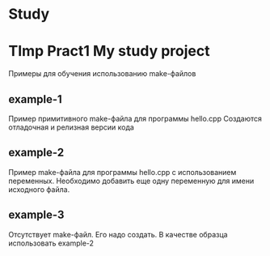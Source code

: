 # Study
TImp Pract1
My study project
=====================

Примеры для обучения использованию make-файлов

example-1
---------------

Пример примитивного make-файла для программы hello.cpp
Создаются отладочная и релизная версии кода

example-2
---------------

Пример make-файла для программы hello.cpp с использованием переменных. 
Необходимо добавить еще одну переменную для имени исходного файла.

example-3
---------------

Отсутствует make-файл. Его надо создать. В качестве образца использовать example-2



